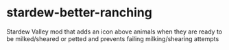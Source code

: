 # stardew-better-ranching
Stardew Valley mod that adds an icon above animals when they are ready to be milked/sheared or petted and prevents failing milking/shearing attempts
